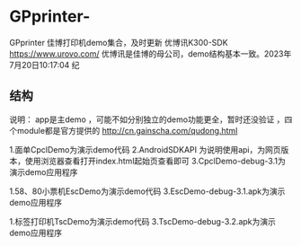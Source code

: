# GPprinter-
GPprinter 佳博打印机demo集合，及时更新
优博讯K300-SDK https://www.urovo.com/
优博讯是佳博的母公司，demo结构基本一致。2023年7月20日10:17:04 纪
## 结构
说明：
app是主demo ，可能不如分别独立的demo功能更全，暂时还没验证 ，四个module都是官方提供的 http://cn.gainscha.com/qudong.html 

1.面单CpclDemo为演示demo代码
2.AndroidSDKAPI 为说明使用api，为网页版本，使用浏览器查看打开index.html起始页查看即可
3.CpclDemo-debug-3.1为演示demo应用程序


1.58、80小票机EscDemo为演示demo代码
3.EscDemo-debug-3.1.apk为演示demo应用程序


1.标签打印机TscDemo为演示demo代码
3.TscDemo-debug-3.2.apk为演示demo应用程序
